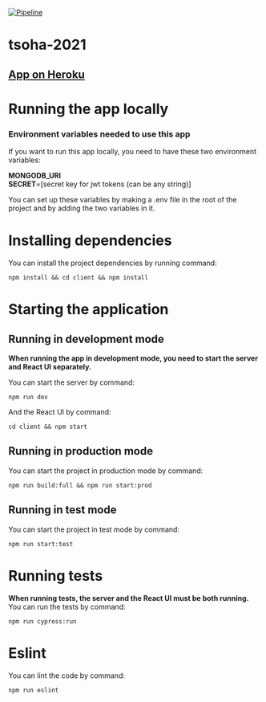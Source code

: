 [![Pipeline](https://github.com/lapptomi/tsoha-2021/actions/workflows/pipeline.yml/badge.svg)](https://github.com/lapptomi/tsoha-2021/actions/workflows/pipeline.yml)


# tsoha-2021

## [App on Heroku](https://tsoha-2021-tl.herokuapp.com/)


# Running the app locally

### Environment variables needed to use this app
If you want to run this app locally, you need to have these two environment variables:

<b>MONGODB_URI</b>   
<b>SECRET</b>=[secret key for jwt tokens (can be any string)]

You can set up these variables by making a .env file in the root of the project and by adding the two variables in it.

# Installing dependencies

You can install the project dependencies by running command:
```
npm install && cd client && npm install
```

# Starting the application

## Running in development mode
<b>When running the app in development mode, you need to start the server and React UI separately.</b>  


You can start the server by command: 
```
npm run dev
```

And the React UI by command: 
```
cd client && npm start
```



## Running in production mode
You can start the project in production mode by command:

```
npm run build:full && npm run start:prod
```


## Running in test mode
You can start the project in test mode by command:

```
npm run start:test
```


# Running tests
<b>When running tests, the server and the React UI must be both running.</b>  
You can run the tests by command: 

```
npm run cypress:run
```


# Eslint
You can lint the code by command:
```
npm run eslint
```
